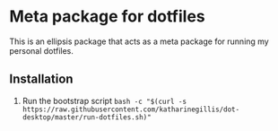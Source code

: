 # Meta package for dotfilesThis is an ellipsis package that acts as a meta package for running my personal dotfiles.## Installation1. Run the bootstrap script `bash -c "$(curl -s https://raw.githubusercontent.com/katharinegillis/dot-desktop/master/run-dotfiles.sh)"`